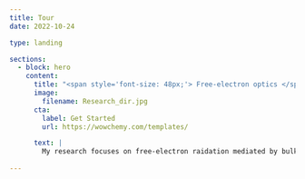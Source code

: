 ```yaml
---
title: Tour
date: 2022-10-24

type: landing

sections:
  - block: hero
    content:
      title: "<span style='font-size: 48px;'> Free-electron optics </span>"
      image:        
        filename: Research_dir.jpg
      cta:
        label: Get Started
        url: https://wowchemy.com/templates/ 

      text: |
        My research focuses on free-electron raidation mediated by bulk and nanophotonic materials.
  
---
```

